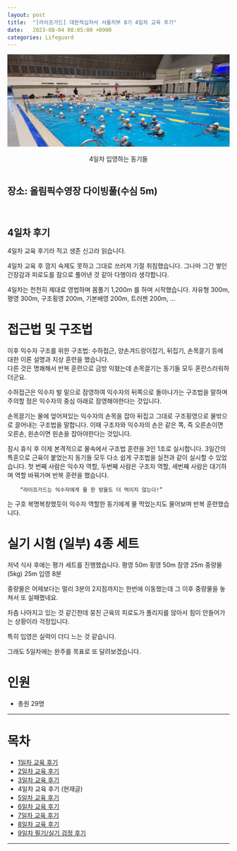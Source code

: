 ```yaml
---
layout: post
title:  "[라이프가드] 대한적십자사 서울지부 8기 4일차 교육 후기"
date:   2023-08-04 08:05:00 +0900
categories: Lifeguard
---
```


![4일차 입영하는 동기들](https://github.com/neoroman/neoroman.github.io/raw/main/_images/lifeguard/Lifeguard-day4.jpg)
<center>4일차 입영하는 동기들</center>

<BR />

## 장소: 올림픽수영장 다이빙풀(수심 5m)

<BR />

## 4일차 후기

4일차 교육 후기라 적고 생존 신고라 읽습니다. 

4일차 교육 후 깜지 숙제도 못하고 그대로 쓰러져 기절 취침했습니다. 
그나마 그간 쌓인 긴장감과 피로도를 잠으로 풀어낸 것 같아 다행이라 생각합니다. 

4일차는 천천히 제대로 영법하며 몸풀기 1,200m 를 하며 시작했습니다.  자유형 300m, 평영 300m, 구조횡영 200m, 기본배영 200m, 트러젠 200m, … 


# 접근법 및 구조법
이후 익수자 구조를 위한 구조법: 수하접근, 양손겨드랑이잡기,  뒤집기, 손목끌기 등에 대한 이론 설명과 지상 훈련을 했습니다.  
다른 것은 명쾌해서 반복 훈련으로 금방 익혔는데 손목끌기는 동기들 모두 혼란스러워하더군요. 

수하접근은 익수자 발 밑으로 잠영하여 익수자의 뒤쪽으로 돌아나가는 구조법을 말하며 주의할 점은 익수자의 중심 아래로 잠영해야한다는 것입니다. 

손목끌기는 물에 엎어져있는 익수자의 손목을 잡아 뒤집고 그대로 구조횡영으로 물밖으로 끌어내는 구조법을 말합니다. 
이때 구조자와 익수자의 손은 같은 쪽, 즉 오른손이면 오른손, 왼손이면 왼손을 잡아야한다는 것입니다. 

잠시 휴식 후 이제 본격적으로 물속에서 구조법 훈련을 3인 1조로 실시합니다. 
3일간의 특훈으로 근육이 붙었는지 동기들 모두 다소 쉽게 구조법을 실전과 같이 실시할 수 있었습니다. 
첫 번째 사람은 익수자 역할, 두번째 사람은 구조자 역할, 세번째 사람은 대기하며 역할 바꿔가며 반복 훈련을 했습니다. 

        “라이프가드는 익수자에게 물 한 방울도 더 먹이지 않는다!” 

는 구호 복명복창했듯이 익수자 역할한 동기에게 물 먹었는지도 물어보며 반복 훈련했습니다. 


# 실기 시험 (일부) 4종 세트
저녁 식사 후에는 평가 세트를 진행했습니다. 
평영 50m
횡영 50m
잠영 25m
중량물(5kg) 25m
입영 8분

중량물은 어제보다는 멀리 3분의 2지점까지는 한번에 이동했는데 그 이후 중량물을 놓쳐서 또 실패했네요. 

차츰 나아지고 있는 것 같긴한데 뭉친 근육의 피로도가 풀리지를 않아서 힘이 안들어가는 상황이라 걱정입니다. 

특히 입영은 실력이 더디 느는 것 같습니다. 

그래도 5일차에는 완주를 목표로 또 달려보겠습니다. 


# 인원
 - 총원 29명


---
# 목차
- [1일차 교육 후기][day-1]
- [2일차 교육 후기][day-2]
- [3일차 교육 후기][day-3]
- 4일차 교육 후기 (현재글)
- [5일차 교육 후기][day-5]
- [6일차 교육 후기][day-6]
- [7일차 교육 후기][day-7]
- [8일차 교육 후기][day-8]
- [9일차 필기/실기 검정 후기][day-9]


---

[day-1]: /RedCross-Lifeguard-day1
[day-2]: /RedCross-Lifeguard-day2
[day-3]: /RedCross-Lifeguard-day3
[day-4]: /RedCross-Lifeguard-day4
[day-5]: /RedCross-Lifeguard-day5
[day-6]: /RedCross-Lifeguard-day6
[day-7]: /RedCross-Lifeguard-day7
[day-8]: /RedCross-Lifeguard-day8
[day-9]: /RedCross-Lifeguard-day9
